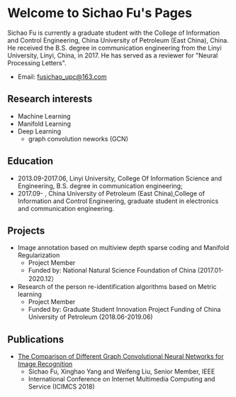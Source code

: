 # Welcome to Sichao Fu's Pages
Sichao Fu is currently a graduate student with the College of Information and Control Engineering, China University of Petroleum (East China), China. He received the B.S. degree in communication engineering from the Linyi University, Linyi, China, in 2017. He has served as a reviewer for "Neural Processing Letters".  
* Email: fusichao_upc@163.com 

## Research interests
* Machine Learning
* Manifold Learning
* Deep Learning
     * graph convolution neworks (GCN)
    
## Education
* 2013.09-2017.06, Linyi University, College Of Information Science and Engineering, B.S. degree in communication engineering;
* 2017.09-       , China University of Petroleum (East China),College of Information and Control Engineering, graduate student in electronics and communication engineering.

## Projects
* Image annotation based on multiview depth sparse coding and Manifold Regularization
     * Project Member
     * Funded by: National Natural Science Foundation of China (2017.01-2020.12）
* Research of the person re-identification algorithms based on Metric learning
     * Project Member
     * Funded by: Graduate Student Innovation Project Funding of China University of Petroleum (2018.06-2019.06)

## Publications
* [The Comparison of Different Graph Convolutional Neural Networks for Image Recognition](https://dl.acm.org/citation.cfm?id=3240915)
     * Sichao Fu, Xinghao Yang and Weifeng Liu, Senior Member, IEEE
     * International Conference on Internet Multimedia Computing and Service (ICIMCS 2018)
